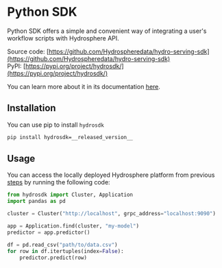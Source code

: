 # Python SDK

Python SDK offers a simple and convenient way of integrating a user's workflow scripts with Hydrosphere API.

Source code: [https://github.com/Hydrospheredata/hydro-serving-sdk](https://github.com/Hydrospheredata/hydro-serving-sdk)  
PyPI: [https://pypi.org/project/hydrosdk/](https://pypi.org/project/hydrosdk/)

You can learn more about it in its documentation [here](https://hydrospheredata.github.io/hydro-serving-sdk/index.html).

## Installation

You can use pip to install `hydrosdk`

```bash
pip install hydrosdk=__released_version__
```

## Usage

You can access the locally deployed Hydrosphere platform from previous [steps](./) by running the following code:

```python
from hydrosdk import Cluster, Application 
import pandas as pd

cluster = Cluster("http://localhost", grpc_address="localhost:9090")

app = Application.find(cluster, "my-model")
predictor = app.predictor()

df = pd.read_csv("path/to/data.csv")
for row in df.itertuples(index=False):
    predictor.predict(row)
```

